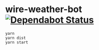 # wire-weather-bot [![Dependabot Status](https://api.dependabot.com/badges/status?host=github&repo=ffflorian/wire-weather-bot)](https://dependabot.com)

```
yarn
yarn dist
yarn start
```
